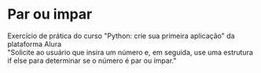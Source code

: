 <h1> Par ou impar </h1>
Exercício de prática do curso "Python: crie sua primeira aplicação" da plataforma Alura
<br>
"Solicite ao usuário que insira um número e, em seguida, use uma estrutura if else para determinar se o número é par ou ímpar."

